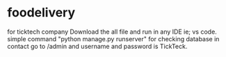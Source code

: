 # foodelivery
for ticktech company
Download the all file and run in any IDE ie; vs code. simple command "python manage.py runserver" for checking database in contact go to /admin and username and 
password is TickTeck.
